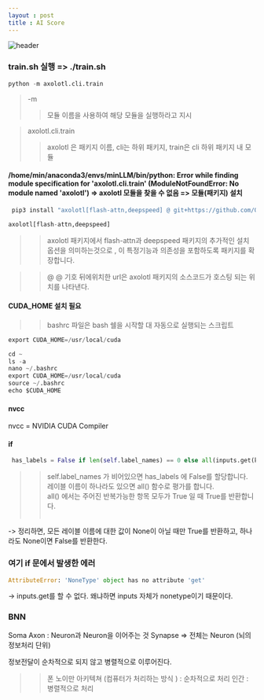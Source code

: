 ```yaml
---
layout : post 
title : AI Score 
---
```


![header](https://capsule-render.vercel.app/api?type=wave&color=auto&height=300&section=header&text=AI%20TRAIN&fontSize=90)

### train.sh 실행 => ./train.sh 
```python
python -m axolotl.cli.train
```
> -m
>> 모듈 이름을 사용하여 해당 모듈을 실행하라고 지시

> axolotl.cli.train 
>> axolotl 은 패키지 이름, cli는 하위 패키지, train은 cli 하위 패키지 내 모듈



#### /home/min/anaconda3/envs/minLLM/bin/python: Error while finding module specification for 'axolotl.cli.train' (ModuleNotFoundError: No module named 'axolotl') => axolotl 모듈을 찾을 수 없음 => 모듈(패키지) 설치 
```python
 pip3 install "axolotl[flash-attn,deepspeed] @ git+https://github.com/OpenAccess-AI-Collective/axolotl"
```
>
```python
axolotl[flash-attn,deepspeed] 
```
>>  axolotl 패키지에서 flash-attn과 deepspeed 패키지의 추가적인 설치 옵션을 의미하는것으로 ,
이 특정기능과 의존성을 포함하도록 패키지를 확장합니다.

>> @
@ 기호 뒤에위치한 url은 axolotl 패키지의 소스코드가 호스팅 되는 위치를 나타낸다. 

#### CUDA_HOME 설치 필요 
>> bashrc 파일은 bash 쉘을 시작할 대 자동으로 실행되는 스크립트

```python
export CUDA_HOME=/usr/local/cuda
```
>>
```python
cd ~
ls -a
nano ~/.bashrc
export CUDA_HOME=/usr/local/cuda
source ~/.bashrc
echo $CUDA_HOME

```
#### nvcc 
nvcc = NVIDIA CUDA Compiler 

#### if 
```python
 has_labels = False if len(self.label_names) == 0 else all(inputs.get(k) is not None for k in self.label_names)
```

>> self.label_names 가 비어있으면 has_labels 에 False를 할당합니다. <br> 
>> 레이블 이름이 하나라도 있으면 all() 함수로 평가를 합니다. <Br> 
>> all() 에서는 주어진 반복가능한 항목 모두가 True 일 때 True를 반환합니다. <br><br> 

-> 정리하면, 모든 레이블 이름에 대한 값이 None이 아닐 때만 True를 반환하고, 하나라도 None이면 False를 반환한다. 

### 여기 if 문에서 발생한 에러 
```python
AttributeError: 'NoneType' object has no attribute 'get'
```

-> inputs.get를 할 수 없다. 왜냐하면 inputs 자체가 nonetype이기 때문이다. 

### BNN 
Soma 
Axon : Neuron과 Neuron을 이어주는 것 
Synapse 
=> 전체는 Neuron (뇌의 정보처리 단위) 

정보전달이 순차적으로 되지 않고 병렬적으로 이루어진다. 

>> 폰 노이만 아키텍쳐 (컴퓨터가 처리하는 방식 ) : 순차적으로 처리 
인간 : 병렬적으로 처리 



